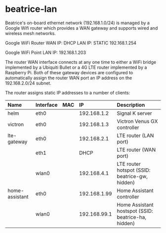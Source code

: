 # beatrice-lan

Beatrice's on-board ethernet network (192.168.1.0/24) is managed by
a Google Wifi router which provides a WAN gateway and supports wired
and wireless mesh networks.

Google WiFi Router
WAN IP: DHCP
LAN IP: STATIC 192.168.1.254

Google WiFi Point
LAN IP: 192.168.1.203

The router WAN interface connects at any one time to either a WiFi bridge
implemented by a Ubiquiti Bullet or a 4G LTE router implemented by a
Raspberry Pi.
Both of these gateway devices are configured to automatically assign the
router WAN port an IP address on the 192.168.2.0/24 subnet. 

The router assigns static IP addresses to a number of clients:

| Name           | Interface | MAC               | IP            | Description     |
|:---------------|:----------|:------------------|:--------------|:----------------|
| helm           | eth0      |                   | 192.168.1.2   | Signal K server |
| victron        | eth0      |                   | 192.168.1.3   | Victron Venus GX controller |
| lte-gateway    | eth0      |                   | 192.168.2.1   | LTE router (LAN port) |
|                | eth1      |                   | DHCP          | LTE router (WAN port) |
|                | wlan0     |                   | 192.168.4.1   | LTE router hotspot (SSID: beatrice-gw, hidden) |
| home-assistant | eth0      |                   | 192.168.1.99  | Home Assistant controller |
|                | wlan0     |                   | 192.168.99.1  | Home Assistant hostspot (SSID: beatrice-ha, hidden)
